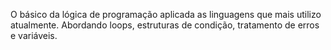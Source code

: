 
O básico da lógica de programação aplicada as linguagens que mais utilizo atualmente. Abordando loops, estruturas de condição, tratamento de erros e variáveis.
